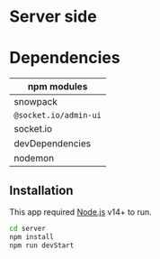 # Server side 


# Dependencies
|npm modules|
|-|
|snowpack|
|`@socket.io/admin-ui`|
|socket.io|
|devDependencies|
|nodemon|


## Installation
This app required [Node.js](https://nodejs.org/) v14+ to run.

```sh
cd server
npm install 
npm run devStart
```

<br>


